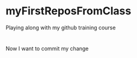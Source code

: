 # myFirstReposFromClass
Playing along with my github training course
#
Now I want to commit my change
